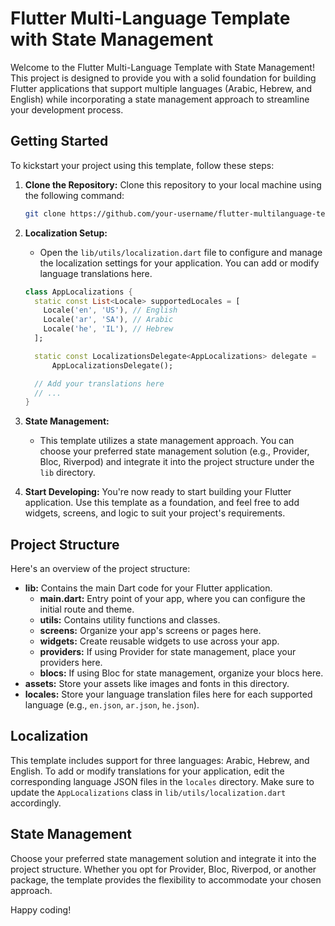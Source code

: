 # Flutter Multi-Language Template with State Management

Welcome to the Flutter Multi-Language Template with State Management! This project is designed to provide you with a solid foundation for building Flutter applications that support multiple languages (Arabic, Hebrew, and English) while incorporating a state management approach to streamline your development process.

## Getting Started

To kickstart your project using this template, follow these steps:

1. **Clone the Repository:** Clone this repository to your local machine using the following command:

   ```bash
   git clone https://github.com/your-username/flutter-multilanguage-template.git
   ```

2. **Localization Setup:**

   - Open the `lib/utils/localization.dart` file to configure and manage the localization settings for your application. You can add or modify language translations here.

   ```dart
   class AppLocalizations {
     static const List<Locale> supportedLocales = [
       Locale('en', 'US'), // English
       Locale('ar', 'SA'), // Arabic
       Locale('he', 'IL'), // Hebrew
     ];
   
     static const LocalizationsDelegate<AppLocalizations> delegate =
         AppLocalizationsDelegate();
   
     // Add your translations here
     // ...
   }
   ```

3. **State Management:**

   - This template utilizes a state management approach. You can choose your preferred state management solution (e.g., Provider, Bloc, Riverpod) and integrate it into the project structure under the `lib` directory.

4. **Start Developing:** You're now ready to start building your Flutter application. Use this template as a foundation, and feel free to add widgets, screens, and logic to suit your project's requirements.

## Project Structure

Here's an overview of the project structure:

- **lib:** Contains the main Dart code for your Flutter application.
  - **main.dart:** Entry point of your app, where you can configure the initial route and theme.
  - **utils:** Contains utility functions and classes.
  - **screens:** Organize your app's screens or pages here.
  - **widgets:** Create reusable widgets to use across your app.
  - **providers:** If using Provider for state management, place your providers here.
  - **blocs:** If using Bloc for state management, organize your blocs here.
- **assets:** Store your assets like images and fonts in this directory.
- **locales:** Store your language translation files here for each supported language (e.g., `en.json`, `ar.json`, `he.json`).

## Localization

This template includes support for three languages: Arabic, Hebrew, and English. To add or modify translations for your application, edit the corresponding language JSON files in the `locales` directory. Make sure to update the `AppLocalizations` class in `lib/utils/localization.dart` accordingly.

## State Management

Choose your preferred state management solution and integrate it into the project structure. Whether you opt for Provider, Bloc, Riverpod, or another package, the template provides the flexibility to accommodate your chosen approach.


Happy coding!
